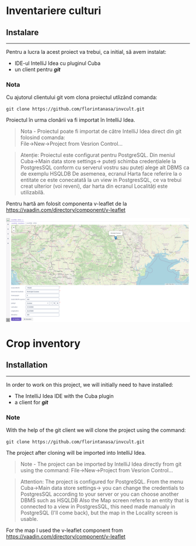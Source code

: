 # Inventariere culturi
## Instalare
***
Pentru a lucra la acest proiect va trebui, ca initial, să avem instalat:
+ IDE-ul IntelliJ Idea cu pluginul Cuba
+ un client pentru _**git**_

### Nota

Cu ajutorul clientului git vom clona proiectul utlizând comanda:

`git clone https://github.com/florintanasa/invcult.git`

Proiectul în urma clonării va fi importat în IntelliJ Idea.  

> Nota - Proiectul poate fi importat de către IntelliJ Idea direct din git folosind comanda:  
> File->New->Project from Vesrion Control...  
  
> Atenție:  Proiectul este configurat pentru PostgreSQL. Din meniul Cuba->Main data store settings-> puteți schimba credențialele la PostgresSQL conform cu serverul vostru sau puteți alege alt DBMS ca de exemplu HSQLDB 
> De asemenea, ecranul Harta face referire la o entitate ce este conecatată la un view in PostgresSQL, ce va trebui creat ulterior (voi reveni), dar harta din ecranul Localități este utilizabilă.

Pentru hartă am folosit componenta v-leaflet de la https://vaadin.com/directory/component/v-leaflet

![Screenshoot](./img/Screenshot_invcult_locality.png)

# Crop inventory
## Installation
***
In order to work on this project, we will initially need to have installed:
+ The IntelliJ Idea IDE with the Cuba plugin
+ a client for _**git**_

### Note

With the help of the git client we will clone the project using the command:

`git clone https://github.com/florintanasa/invcult.git`

The project after cloning will be imported into IntelliJ Idea.

> Note - The project can be imported by IntelliJ Idea directly from git using the command:
> File->New->Project from Vesrion Control...
  
> Attention: The project is configured for PostgreSQL. From the menu Cuba->Main data store settings-> you can change the credentials to PostgresSQL according to your server or you can choose another DBMS such as HSQLDB
> Also the Map screen refers to an entity that is connected to a view in PostgresSQL, this need made manualy in PostgreSQL (I'll come back), but the map in the Locality screen is usable.

For the map I used the v-leaflet component from https://vaadin.com/directory/component/v-leaflet
